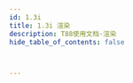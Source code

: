 ```yaml
---
id: 1.3i
title: 1.3i 渲染
description: T88使用文档-渲染
hide_table_of_contents: false



---
```


#  